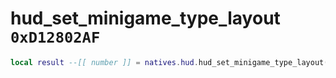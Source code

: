 # hud_set_minigame_type_layout `0xD12802AF`

```lua
local result --[[ number ]] = natives.hud.hud_set_minigame_type_layout(_unk0 --[[ number ]])
```